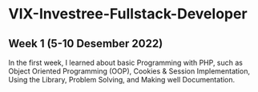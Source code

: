 # VIX-Investree-Fullstack-Developer
## Week 1 (5-10 Desember 2022)
In the first week, I learned about basic Programming with PHP, such as Object Oriented Programming (OOP), Cookies & Session Implementation, Using the Library, Problem Solving, and Making well Documentation.